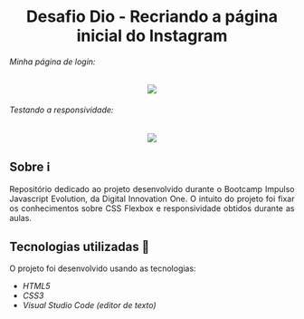 <h1 align="center"> Desafio Dio - Recriando a página inicial do Instagram </h1>

###### Minha página de login:

<p align="center"><img src="https://i.imgur.com/hm09eNx.png" max-width=800px</p>

  
 ###### Testando a responsividade:
  
 <p align="center"><img src="https://i.imgur.com/hD90l9f.png" max-height=400px</p>

## Sobre ℹ️

<p align="justify"> Repositório dedicado ao projeto desenvolvido durante o Bootcamp Impulso Javascript Evolution, da Digital Innovation One. O intuito do projeto foi fixar os conhecimentos sobre CSS Flexbox e responsividade obtidos durante as aulas.</p>


##  Tecnologias utilizadas 🚀

O projeto foi desenvolvido usando as tecnologias:

- *HTML5*
- *CSS3*
- *Visual Studio Code (editor de texto)*


